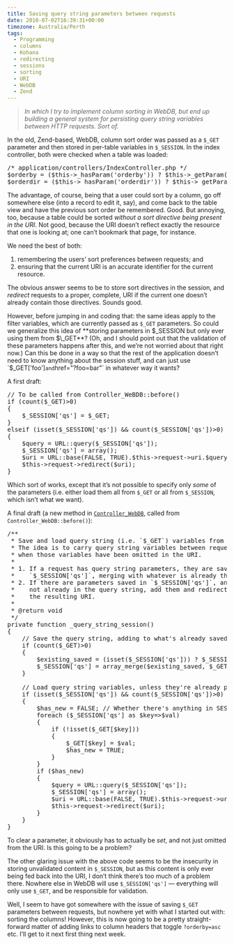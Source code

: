 ```yaml
---
title: Saving query string parameters between requests
date: 2010-07-02T16:39:31+00:00
timezone: Australia/Perth
tags:
  - Programming
  - columns
  - Kohana
  - redirecting
  - sessions
  - sorting
  - URI
  - WebDB
  - Zend
---
```

> _In which I try to implement column sorting in WebDB, but end up building a general system for persisting query string variables between HTTP requests. Sort of._

In the old, Zend-based, WebDB, column sort order was passed as a `$_GET` parameter and then stored in per-table variables in `$_SESSION`. In the index controller, both were checked when a table was loaded:

<pre lang="php">/* application/controllers/IndexController.php */
$orderby = ($this->_hasParam('orderby')) ? $this->_getParam('orderby') : $_SESSION['ordering'][$this->tableName]['orderby'];
$orderdir = ($this->_hasParam('orderdir')) ? $this->_getParam('orderdir') : $_SESSION['ordering'][$this->tableName]['orderdir'];
</pre>

The advantage, of course, being that a user could sort by a column, go off somewhere else (into a record to edit it, say), and come back to the table view and have the previous sort order be remembered. Good. But annoying, too, because a table could be sorted _without a sort directive being present in the URI_. Not good, because the URI doesn’t reflect exactly the resource that one is looking at; one can’t bookmark that page, for instance.

We need the best of both:

  1. remembering the users’ sort preferences between requests; and
  2. ensuring that the current URI is an accurate identifier for the current resource.

The obvious answer seems to be to store sort directives in the session, and _redirect_ requests to a proper, complete, URI if the current one doesn’t already contain those directives. Sounds good.

However, before jumping in and coding that: the same ideas apply to the filter variables, which are currently passed as `$_GET` parameters. So could we generalize this idea of **storing parameters in $\_SESSION but only ever using them from $\_GET**? (Oh, and I should point out that the validation of these parameters happens after this, and we’re not worried about that right now.) Can this be done in a way so that the rest of the application doesn’t need to know anything about the session stuff, and can just use `$_GET['foo']` and `href="?foo=bar"` in whatever way it wants?

A first draft:

<pre lang="php">// To be called from Controller_WeBDB::before()
if (count($_GET)>0)
{
	$_SESSION['qs'] = $_GET;
}
elseif (isset($_SESSION['qs']) && count($_SESSION['qs'])>0)
{
	$query = URL::query($_SESSION['qs']);
	$_SESSION['qs'] = array();
	$uri = URL::base(FALSE, TRUE).$this->request->uri.$query;
	$this->request->redirect($uri);
}
</pre>

Which sort of works, except that it’s not possible to specify only _some_ of the parameters (i.e. either load them all from `$_GET` or all from `$_SESSION`, which isn’t what we want).

A final draft (a new method in [`Controller_WebDB`](http://samwilson.id.au/kohana/guide/api/Controller_WebDB#_query_string_session "View the current API documentation, which may be different to how it was when this post was written."), called from `Controller_WebDB::before()`):

<pre lang="php">/**
 * Save and load query string (i.e. `$_GET`) variables from the `$_SESSION`.
 * The idea is to carry query string variables between requests, even
 * when those variables have been omitted in the URI.
 *
 * 1. If a request has query string parameters, they are saved to
 *    `$_SESSION['qs']`, merging with whatever is already there.
 * 2. If there are parameters saved in `$_SESSION['qs']`, and if they're
 *    not already in the query string, add them and redirect the request to
 *    the resulting URI.
 *
 * @return void
 */
private function _query_string_session()
{
	// Save the query string, adding to what's already saved.
	if (count($_GET)>0)
	{
		$existing_saved = (isset($_SESSION['qs'])) ? $_SESSION['qs'] : array();
		$_SESSION['qs'] = array_merge($existing_saved, $_GET);
	}

	// Load query string variables, unless they're already present.
	if (isset($_SESSION['qs']) && count($_SESSION['qs'])>0)
	{
		$has_new = FALSE; // Whether there's anything in SESSION that's not in GET
		foreach ($_SESSION['qs'] as $key=>$val)
		{
			if (!isset($_GET[$key]))
			{
				$_GET[$key] = $val;
				$has_new = TRUE;
			}
		}
		if ($has_new)
		{
			$query = URL::query($_SESSION['qs']);
			$_SESSION['qs'] = array();
			$uri = URL::base(FALSE, TRUE).$this->request->uri.$query;
			$this->request->redirect($uri);
		}
	}
}
</pre>

To clear a parameter, it obviously has to actually be _set_, and not just omitted from the URI. Is this going to be a problem?

The other glaring issue with the above code seems to be the insecurity in storing unvalidated content in `$_SESSION`, but as this content is only ever being fed back into the URI, I don’t think there’s too much of a problem there. Nowhere else in WebDB will use `$_SESSION['qs']` — everything will only use `$_GET`, and be responsible for validation.

Well, I seem to have got somewhere with the issue of saving `$_GET` parameters between requests, but nowhere yet with what I started out with: sorting the columns! However, this is now going to be a pretty straight-forward matter of adding links to column headers that toggle `?orderby=asc` etc. I’ll get to it next first thing next week.